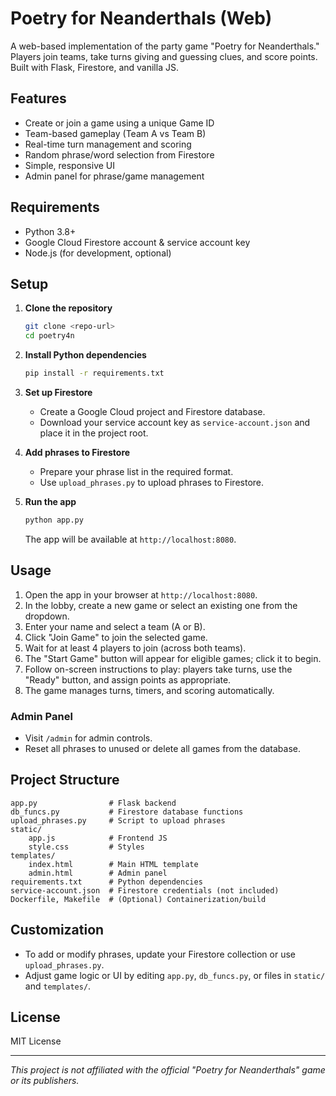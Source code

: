 # Poetry for Neanderthals (Web)

A web-based implementation of the party game "Poetry for Neanderthals." Players join teams, take turns giving and guessing clues, and score points. Built with Flask, Firestore, and vanilla JS.

## Features

- Create or join a game using a unique Game ID
- Team-based gameplay (Team A vs Team B)
- Real-time turn management and scoring
- Random phrase/word selection from Firestore
- Simple, responsive UI
- Admin panel for phrase/game management

## Requirements

- Python 3.8+
- Google Cloud Firestore account & service account key
- Node.js (for development, optional)

## Setup

1. **Clone the repository**
   ```bash
   git clone <repo-url>
   cd poetry4n
   ```

2. **Install Python dependencies**
   ```bash
   pip install -r requirements.txt
   ```

3. **Set up Firestore**
   - Create a Google Cloud project and Firestore database.
   - Download your service account key as `service-account.json` and place it in the project root.

4. **Add phrases to Firestore**
   - Prepare your phrase list in the required format.
   - Use `upload_phrases.py` to upload phrases to Firestore.

5. **Run the app**
   ```bash
   python app.py
   ```
   The app will be available at `http://localhost:8080`.

## Usage

1. Open the app in your browser at `http://localhost:8080`.
2. In the lobby, create a new game or select an existing one from the dropdown.
3. Enter your name and select a team (A or B).
4. Click "Join Game" to join the selected game.
5. Wait for at least 4 players to join (across both teams).
6. The "Start Game" button will appear for eligible games; click it to begin.
7. Follow on-screen instructions to play: players take turns, use the "Ready" button, and assign points as appropriate.
8. The game manages turns, timers, and scoring automatically.

### Admin Panel

- Visit `/admin` for admin controls.
- Reset all phrases to unused or delete all games from the database.

## Project Structure

```
app.py                # Flask backend
db_funcs.py           # Firestore database functions
upload_phrases.py     # Script to upload phrases
static/
    app.js            # Frontend JS
    style.css         # Styles
templates/
    index.html        # Main HTML template
    admin.html        # Admin panel
requirements.txt      # Python dependencies
service-account.json  # Firestore credentials (not included)
Dockerfile, Makefile  # (Optional) Containerization/build
```

## Customization

- To add or modify phrases, update your Firestore collection or use `upload_phrases.py`.
- Adjust game logic or UI by editing `app.py`, `db_funcs.py`, or files in `static/` and `templates/`.

## License

MIT License

---

*This project is not affiliated with the official "Poetry for Neanderthals" game or its publishers.*
